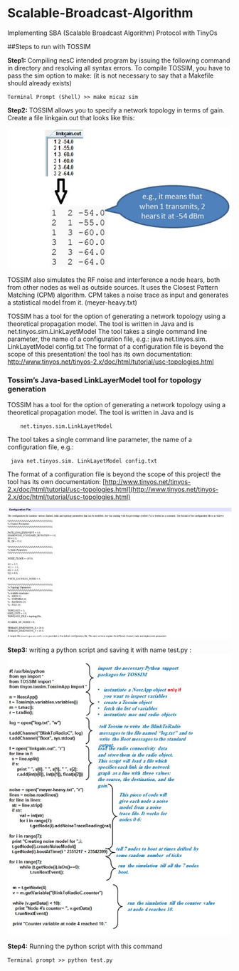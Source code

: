 # Scalable-Broadcast-Algorithm
Implementing SBA (Scalable Broadcast Algorithm) Protocol with TinyOs


##Steps to run with TOSSIM

**Step1:** Compiling nesC intended program by issuing the following command in directory and resolving all syntax errors.
To compile TOSSIM, you have to pass the sim option to make: (it is not necessary to say that a Makefile should already exists) 

```
Terminal Prompt (Shell) >> make micaz sim
```

**Step2:** TOSSIM allows you to specify a network topology in terms of gain. Create a file linkgain.out that looks like this: 

![step2](images/step2.jpg)

TOSSIM also simulates the RF noise and interference a node hears, both from other nodes as well as outside sources. It uses the Closest Pattern Matching (CPM) algorithm. CPM takes a noise trace as input and generates a statistical model from it. (meyer-heavy.txt)

TOSSIM has a tool for the option of generating a network topology using a theoretical propagation model. The tool is written in Java and is 	
	net.tinyos.sim.LinkLayetModel
The tool takes a single command line parameter, the name of a configuration file, e.g.: 
	java net.tinyos.sim. LinkLayetModel config.txt 
The format of a configuration file is beyond the scope of this presentation! the tool has its own documentation:
http://www.tinyos.net/tinyos-2.x/doc/html/tutorial/usc-topologies.html


### Tossim’s Java-based LinkLayerModel tool for topology generation

TOSSIM has a tool for the option of generating a network topology using a theoretical propagation model. The tool is written in Java and is
```
	net.tinyos.sim.LinkLayetModel
```
The tool takes a single command line parameter, the name of a configuration file, e.g.: 
```	
 java net.tinyos.sim. LinkLayetModel config.txt 
```
The format of a configuration file is beyond the scope of this project! the tool has its own documentation:
[http://www.tinyos.net/tinyos-2.x/doc/html/tutorial/usc-topologies.html](http://www.tinyos.net/tinyos-2.x/doc/html/tutorial/usc-topologies.html)

![configFile](images/configFile.jpg)


**Step3:** writing a python script and saving it with name test.py : 
![step3](images/step3.jpg)

**Step4:** Running the python script with this command 

```
Terminal prompt >> python test.py
```

